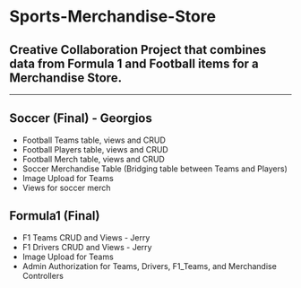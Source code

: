 # Sports-Merchandise-Store
## Creative Collaboration Project that combines data from Formula 1 and Football items for a Merchandise Store.
------------------------------
## Soccer (Final) - Georgios
- Football Teams table, views and CRUD
- Football Players table, views and CRUD
- Football Merch table, views and CRUD
- Soccer Merchandise Table (Bridging table between Teams and Players)
- Image Upload for Teams
- Views for soccer merch
 
## Formula1 (Final)
- F1 Teams CRUD and Views - Jerry
- F1 Drivers CRUD and Views - Jerry
- Image Upload for Teams
- Admin Authorization for Teams, Drivers, F1_Teams, and Merchandise Controllers
  
